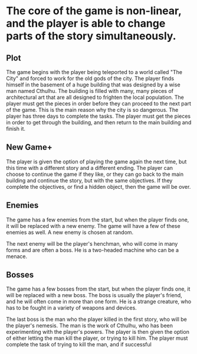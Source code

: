 # The core of the game is non-linear, and the player is able to change parts of the story simultaneously.

## Plot

The game begins with the player being teleported to a world called "The City" and forced to work for the old gods of the city. The player finds himself in the basement of a huge building that was designed by a wise man named Cthulhu. The building is filled with many, many pieces of architectural art that are all designed to frighten the local population. The player must get the pieces in order before they can proceed to the next part of the game. This is the main reason why the city is so dangerous. The player has three days to complete the tasks. The player must get the pieces in order to get through the building, and then return to the main building and finish it.

## New Game+

The player is given the option of playing the game again the next time, but this time with a different story and a different ending. The player can choose to continue the game if they like, or they can go back to the main building and continue the story, but with the same objectives. If they complete the objectives, or find a hidden object, then the game will be over.

## Enemies

The game has a few enemies from the start, but when the player finds one, it will be replaced with a new enemy. The game will have a few of these enemies as well. A new enemy is chosen at random.

The next enemy will be the player's henchman, who will come in many forms and are often a boss. He is a two-headed machine who can be a menace.

## Bosses

The game has a few bosses from the start, but when the player finds one, it will be replaced with a new boss. The boss is usually the player's friend, and he will often come in more than one form. He is a strange creature, who has to be fought in a variety of weapons and devices.

The last boss is the man who the player killed in the first story, who will be the player's nemesis. The man is the work of Cthulhu, who has been experimenting with the player's powers. The player is then given the option of either letting the man kill the player, or trying to kill him. The player must complete the task of trying to kill the man, and if successful